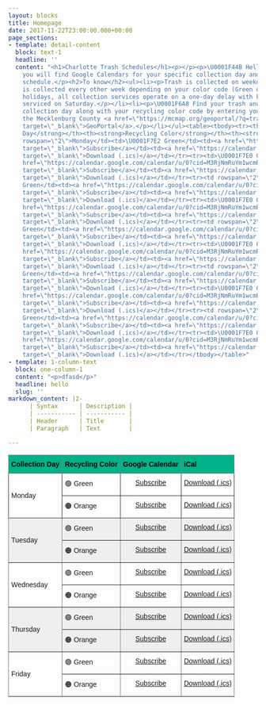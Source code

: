 ```yaml
---
layout: blocks
title: Homepage
date: 2017-11-22T23:00:00.000+00:00
page_sections:
- template: detail-content
  block: text-1
  headline: ''
  content: "<h1>Charlotte Trash Schedules</h1><p></p><p>\U0001F44B Hello fellow Charlotteans!</p><p>Below
    you will find Google Calendars for your specific collection day and recycling
    schedule.</p><h2>To know</h2><ul><li><p>Trash is collected on weekdays M-F.</p></li><li><p>Recycling
    is collected every other week depending on your color code (Green or Orange).</p></li><li><p>Observed
    holidays, all collection services operate on a one-day delay with Friday customers
    serviced on Saturday.</p></li><li><p>\U0001F6A8 Find your trash and recycling
    collection day along with your recycling color code by entering your address at
    the Mecklenburg County <a href=\"https://mcmap.org/geoportal/?q=trash\" title=\"GeoPortal\"
    target=\"_blank\">GeoPortal</a>.</p></li></ul><table><tbody><tr><th><strong>Collection
    Day</strong></th><th><strong>Recycling Color</strong></th><th><strong>Google Calendar</strong></th><th><strong>iCal</strong></th></tr><tr><td
    rowspan=\"2\">Monday</td><td>\U0001F7E2 Green</td><td><a href=\"https://calendar.google.com/calendar/u/0?cid=M3RjNmRuYm1wcmRnM3Ywc2xzZXRidmV0aWtAZ3JvdXAuY2FsZW5kYXIuZ29vZ2xlLmNvbQ\"
    target=\"_blank\">Subscribe</a></td><td><a href=\"https://calendar.google.com/calendar/ical/3tc6dnbmprdg3v0slsetbvetik%40group.calendar.google.com/public/basic.ics\"
    target=\"_blank\">Download (.ics)</a></td></tr><tr><td>\U0001F7E0 Orange</td><td><a
    href=\"https://calendar.google.com/calendar/u/0?cid=M3RjNmRuYm1wcmRnM3Ywc2xzZXRidmV0aWtAZ3JvdXAuY2FsZW5kYXIuZ29vZ2xlLmNvbQ\"
    target=\"_blank\">Subscribe</a></td><td><a href=\"https://calendar.google.com/calendar/ical/3tc6dnbmprdg3v0slsetbvetik%40group.calendar.google.com/public/basic.ics\"
    target=\"_blank\">Download (.ics)</a></td></tr><tr><td rowspan=\"2\">Tuesday</td><td>\U0001F7E2
    Green</td><td><a href=\"https://calendar.google.com/calendar/u/0?cid=M3RjNmRuYm1wcmRnM3Ywc2xzZXRidmV0aWtAZ3JvdXAuY2FsZW5kYXIuZ29vZ2xlLmNvbQ\"
    target=\"_blank\">Subscribe</a></td><td><a href=\"https://calendar.google.com/calendar/ical/3tc6dnbmprdg3v0slsetbvetik%40group.calendar.google.com/public/basic.ics\"
    target=\"_blank\">Download (.ics)</a></td></tr><tr><td>\U0001F7E0 Orange</td><td><a
    href=\"https://calendar.google.com/calendar/u/0?cid=M3RjNmRuYm1wcmRnM3Ywc2xzZXRidmV0aWtAZ3JvdXAuY2FsZW5kYXIuZ29vZ2xlLmNvbQ\"
    target=\"_blank\">Subscribe</a></td><td><a href=\"https://calendar.google.com/calendar/ical/3tc6dnbmprdg3v0slsetbvetik%40group.calendar.google.com/public/basic.ics\"
    target=\"_blank\">Download (.ics)</a></td></tr><tr><td rowspan=\"2\">Wednesday</td><td>\U0001F7E2
    Green</td><td><a href=\"https://calendar.google.com/calendar/u/0?cid=M3RjNmRuYm1wcmRnM3Ywc2xzZXRidmV0aWtAZ3JvdXAuY2FsZW5kYXIuZ29vZ2xlLmNvbQ\"
    target=\"_blank\">Subscribe</a></td><td><a href=\"https://calendar.google.com/calendar/ical/3tc6dnbmprdg3v0slsetbvetik%40group.calendar.google.com/public/basic.ics\"
    target=\"_blank\">Download (.ics)</a></td></tr><tr><td>\U0001F7E0 Orange</td><td><a
    href=\"https://calendar.google.com/calendar/u/0?cid=M3RjNmRuYm1wcmRnM3Ywc2xzZXRidmV0aWtAZ3JvdXAuY2FsZW5kYXIuZ29vZ2xlLmNvbQ\"
    target=\"_blank\">Subscribe</a></td><td><a href=\"https://calendar.google.com/calendar/ical/3tc6dnbmprdg3v0slsetbvetik%40group.calendar.google.com/public/basic.ics\"
    target=\"_blank\">Download (.ics)</a></td></tr><tr><td rowspan=\"2\">Thursday</td><td>\U0001F7E2
    Green</td><td><a href=\"https://calendar.google.com/calendar/u/0?cid=M3RjNmRuYm1wcmRnM3Ywc2xzZXRidmV0aWtAZ3JvdXAuY2FsZW5kYXIuZ29vZ2xlLmNvbQ\"
    target=\"_blank\">Subscribe</a></td><td><a href=\"https://calendar.google.com/calendar/ical/3tc6dnbmprdg3v0slsetbvetik%40group.calendar.google.com/public/basic.ics\"
    target=\"_blank\">Download (.ics)</a></td></tr><tr><td>\U0001F7E0 Orange</td><td><a
    href=\"https://calendar.google.com/calendar/u/0?cid=M3RjNmRuYm1wcmRnM3Ywc2xzZXRidmV0aWtAZ3JvdXAuY2FsZW5kYXIuZ29vZ2xlLmNvbQ\"
    target=\"_blank\">Subscribe</a></td><td><a href=\"https://calendar.google.com/calendar/ical/3tc6dnbmprdg3v0slsetbvetik%40group.calendar.google.com/public/basic.ics\"
    target=\"_blank\">Download (.ics)</a></td></tr><tr><td rowspan=\"2\">Friday</td><td>\U0001F7E2
    Green</td><td><a href=\"https://calendar.google.com/calendar/u/0?cid=M3RjNmRuYm1wcmRnM3Ywc2xzZXRidmV0aWtAZ3JvdXAuY2FsZW5kYXIuZ29vZ2xlLmNvbQ\"
    target=\"_blank\">Subscribe</a></td><td><a href=\"https://calendar.google.com/calendar/ical/3tc6dnbmprdg3v0slsetbvetik%40group.calendar.google.com/public/basic.ics\"
    target=\"_blank\">Download (.ics)</a></td></tr><tr><td>\U0001F7E0 Orange</td><td><a
    href=\"https://calendar.google.com/calendar/u/0?cid=M3RjNmRuYm1wcmRnM3Ywc2xzZXRidmV0aWtAZ3JvdXAuY2FsZW5kYXIuZ29vZ2xlLmNvbQ\"
    target=\"_blank\">Subscribe</a></td><td><a href=\"https://calendar.google.com/calendar/ical/3tc6dnbmprdg3v0slsetbvetik%40group.calendar.google.com/public/basic.ics\"
    target=\"_blank\">Download (.ics)</a></td></tr></tbody></table>"
- template: 1-column-text
  block: one-column-1
  content: "<p>dfasd</p>"
  headline: hello
  slug: ''
markdown_content: |2-
      | Syntax      | Description |
      | ----------- | ----------- |
      | Header      | Title       |
      | Paragraph   | Text        |

---
```

<style type="text/css">
.tg  {border-collapse:collapse;border-spacing:0;}
.tg td{border-color:black;border-style:solid;border-width:1px;font-family:Arial, sans-serif;font-size:14px;
  overflow:hidden;padding:10px 5px;word-break:normal;}
.tg th{border-color:black;border-style:solid;border-width:1px;font-family:Arial, sans-serif;font-size:14px;
  font-weight:normal;overflow:hidden;padding:10px 5px;word-break:normal;}
.tg .tg-lboi{border-color:inherit;text-align:left;vertical-align:middle}
.tg .tg-g4tm{border-color:#333333;text-align:left;vertical-align:middle}
.tg .tg-hq1h{border-color:inherit;color:#00E;text-align:center;text-decoration:underline;vertical-align:top}
.tg .tg-ukoj{background-color:#efefef;border-color:inherit;color:#00E;text-align:center;text-decoration:underline;vertical-align:top
  }
.tg .tg-p170{background-color:#efefef;border-color:inherit;text-align:left;vertical-align:middle}
.tg .tg-yiui{background-color:#00b288;border-color:inherit;color:#000000;font-weight:bold;text-align:left;vertical-align:top}
.tg .tg-de2y{border-color:#333333;text-align:left;vertical-align:top}
.tg .tg-ao2g{border-color:#333333;text-align:center;vertical-align:top}
.tg .tg-51pv{border-color:#333333;color:#00E;text-align:center;text-decoration:underline;vertical-align:top}
.tg .tg-y698{background-color:#efefef;border-color:inherit;text-align:left;vertical-align:top}
.tg .tg-0pky{border-color:inherit;text-align:left;vertical-align:top}
</style>
<table class="tg">
<thead>
  <tr>
    <th class="tg-yiui">Collection Day</th>
    <th class="tg-yiui">Recycling Color</th>
    <th class="tg-yiui">Google Calendar</th>
    <th class="tg-yiui">iCal</th>
  </tr>
</thead>
<tbody>
  <tr>
    <td class="tg-g4tm" rowspan="2">Monday</td>
    <td class="tg-de2y">🟢 Green</td>
    <td class="tg-ao2g"><a href="https://calendar.google.com/calendar/u/0?cid=M3RjNmRuYm1wcmRnM3Ywc2xzZXRidmV0aWtAZ3JvdXAuY2FsZW5kYXIuZ29vZ2xlLmNvbQ" target="_blank" rel="noopener noreferrer">Subscribe</a></td>
    <td class="tg-ao2g"><a href="https://calendar.google.com/calendar/ical/3tc6dnbmprdg3v0slsetbvetik%40group.calendar.google.com/public/basic.ics" target="_blank" rel="noopener noreferrer">Download (.ics)</a></td>
  </tr>
  <tr>
    <td class="tg-de2y">🟠 Orange</td>
    <td class="tg-51pv"><a href="https://calendar.google.com/calendar/u/0?cid=M3RjNmRuYm1wcmRnM3Ywc2xzZXRidmV0aWtAZ3JvdXAuY2FsZW5kYXIuZ29vZ2xlLmNvbQ" target="_blank" rel="noopener noreferrer">Subscribe</a></td>
    <td class="tg-51pv"><a href="https://calendar.google.com/calendar/ical/3tc6dnbmprdg3v0slsetbvetik%40group.calendar.google.com/public/basic.ics" target="_blank" rel="noopener noreferrer">Download (.ics)</a></td>
  </tr>
  <tr>
    <td class="tg-p170" rowspan="2">Tuesday</td>
    <td class="tg-y698">🟢 Green</td>
    <td class="tg-ukoj"><a href="https://calendar.google.com/calendar/u/0?cid=M3RjNmRuYm1wcmRnM3Ywc2xzZXRidmV0aWtAZ3JvdXAuY2FsZW5kYXIuZ29vZ2xlLmNvbQ" target="_blank" rel="noopener noreferrer">Subscribe</a></td>
    <td class="tg-ukoj"><a href="https://calendar.google.com/calendar/ical/3tc6dnbmprdg3v0slsetbvetik%40group.calendar.google.com/public/basic.ics" target="_blank" rel="noopener noreferrer">Download (.ics)</a></td>
  </tr>
  <tr>
    <td class="tg-y698">🟠 Orange</td>
    <td class="tg-ukoj"><a href="https://calendar.google.com/calendar/u/0?cid=M3RjNmRuYm1wcmRnM3Ywc2xzZXRidmV0aWtAZ3JvdXAuY2FsZW5kYXIuZ29vZ2xlLmNvbQ" target="_blank" rel="noopener noreferrer">Subscribe</a></td>
    <td class="tg-ukoj"><a href="https://calendar.google.com/calendar/ical/3tc6dnbmprdg3v0slsetbvetik%40group.calendar.google.com/public/basic.ics" target="_blank" rel="noopener noreferrer">Download (.ics)</a></td>
  </tr>
  <tr>
    <td class="tg-lboi" rowspan="2">Wednesday</td>
    <td class="tg-0pky">🟢 Green</td>
    <td class="tg-hq1h"><a href="https://calendar.google.com/calendar/u/0?cid=M3RjNmRuYm1wcmRnM3Ywc2xzZXRidmV0aWtAZ3JvdXAuY2FsZW5kYXIuZ29vZ2xlLmNvbQ" target="_blank" rel="noopener noreferrer">Subscribe</a></td>
    <td class="tg-hq1h"><a href="https://calendar.google.com/calendar/ical/3tc6dnbmprdg3v0slsetbvetik%40group.calendar.google.com/public/basic.ics" target="_blank" rel="noopener noreferrer">Download (.ics)</a></td>
  </tr>
  <tr>
    <td class="tg-0pky">🟠 Orange</td>
    <td class="tg-hq1h"><a href="https://calendar.google.com/calendar/u/0?cid=M3RjNmRuYm1wcmRnM3Ywc2xzZXRidmV0aWtAZ3JvdXAuY2FsZW5kYXIuZ29vZ2xlLmNvbQ" target="_blank" rel="noopener noreferrer">Subscribe</a></td>
    <td class="tg-hq1h"><a href="https://calendar.google.com/calendar/ical/3tc6dnbmprdg3v0slsetbvetik%40group.calendar.google.com/public/basic.ics" target="_blank" rel="noopener noreferrer">Download (.ics)</a></td>
  </tr>
  <tr>
    <td class="tg-p170" rowspan="2">Thursday</td>
    <td class="tg-y698">🟢 Green</td>
    <td class="tg-ukoj"><a href="https://calendar.google.com/calendar/u/0?cid=M3RjNmRuYm1wcmRnM3Ywc2xzZXRidmV0aWtAZ3JvdXAuY2FsZW5kYXIuZ29vZ2xlLmNvbQ" target="_blank" rel="noopener noreferrer">Subscribe</a></td>
    <td class="tg-ukoj"><a href="https://calendar.google.com/calendar/ical/3tc6dnbmprdg3v0slsetbvetik%40group.calendar.google.com/public/basic.ics" target="_blank" rel="noopener noreferrer">Download (.ics)</a></td>
  </tr>
  <tr>
    <td class="tg-y698">🟠 Orange</td>
    <td class="tg-ukoj"><a href="https://calendar.google.com/calendar/u/0?cid=M3RjNmRuYm1wcmRnM3Ywc2xzZXRidmV0aWtAZ3JvdXAuY2FsZW5kYXIuZ29vZ2xlLmNvbQ" target="_blank" rel="noopener noreferrer">Subscribe</a></td>
    <td class="tg-ukoj"><a href="https://calendar.google.com/calendar/ical/3tc6dnbmprdg3v0slsetbvetik%40group.calendar.google.com/public/basic.ics" target="_blank" rel="noopener noreferrer">Download (.ics)</a></td>
  </tr>
  <tr>
    <td class="tg-lboi" rowspan="2">Friday</td>
    <td class="tg-0pky">🟢 Green</td>
    <td class="tg-hq1h"><a href="https://calendar.google.com/calendar/u/0?cid=M3RjNmRuYm1wcmRnM3Ywc2xzZXRidmV0aWtAZ3JvdXAuY2FsZW5kYXIuZ29vZ2xlLmNvbQ" target="_blank" rel="noopener noreferrer">Subscribe</a></td>
    <td class="tg-hq1h"><a href="https://calendar.google.com/calendar/ical/3tc6dnbmprdg3v0slsetbvetik%40group.calendar.google.com/public/basic.ics" target="_blank" rel="noopener noreferrer">Download (.ics)</a></td>
  </tr>
  <tr>
    <td class="tg-0pky">🟠 Orange</td>
    <td class="tg-hq1h"><a href="https://calendar.google.com/calendar/u/0?cid=M3RjNmRuYm1wcmRnM3Ywc2xzZXRidmV0aWtAZ3JvdXAuY2FsZW5kYXIuZ29vZ2xlLmNvbQ" target="_blank" rel="noopener noreferrer">Subscribe</a></td>
    <td class="tg-hq1h"><a href="https://calendar.google.com/calendar/ical/3tc6dnbmprdg3v0slsetbvetik%40group.calendar.google.com/public/basic.ics" target="_blank" rel="noopener noreferrer">Download (.ics)</a></td>
  </tr>
</tbody>
</table>